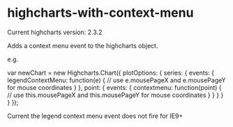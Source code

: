 highcharts-with-context-menu
============================

Current highcharts version: 2.3.2

Adds a context menu event to the highcharts object.

e.g.

var newChart = new Highcharts.Chart({
    plotOptions: {
        series: {
            events: {
                legendContextMenu: function(e) {
                    // use e.mousePageX and e.mousePageY for mouse coordinates
                }
            },
            point: {
                events: {
                    contextmenu: function(point) {
                        // use this.mousePageX and this.mousePageY for mouse coordinates
                    }
                }
            }
        }
    }
});

Current the legend context menu event does not fire for IE9+